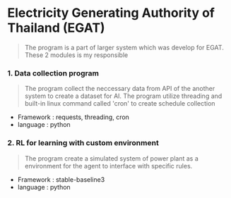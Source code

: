 # Electricity Generating Authority of Thailand (EGAT)
> The program is a part of larger system which was develop for EGAT. These 2 modules is my responsible
###  1. Data collection program
>The program collect the neccessary data from API of the another system to create a dataset for AI. The program utilize threading and built-in linux command called 'cron' to create schedule collection
- Framework : requests, threading, cron
- language  : python

###  2. RL for learning with custom environment
>The program create a simulated system of power plant as a environment for the agent to interface with specific rules.
- Framework : stable-baseline3
- language  : python

